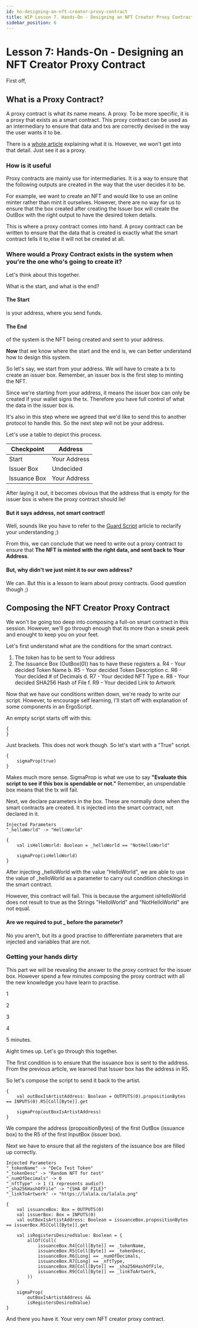 ```yaml
---
id: ho-designing-an-nft-creator-proxy-contract
title: WIP Lesson 7. Hands-On - Designing an NFT Creator Proxy Contract
sidebar_position: 6
---
```


# Lesson 7: Hands-On - Designing an NFT Creator Proxy Contract

First off,

## What is a Proxy Contract?

A proxy contract is what its name means. A proxy. To be more specific, it is a proxy that exists as a smart contract. This proxy contract can be used as an intermediary to ensure that data and txs are correctly devised in the way the user wants it to be.

There is a [whole article]() explaining what it is. However, we won't get into that detail. Just see it as a proxy.

### How is it useful

Proxy contracts are mainly use for intermediaries. It is a way to ensure that the following outputs are created in the way that the user decides it to be.

For example, we want to create an NFT and would like to use an online minter rather than mint it ourselves. However, there are no way for us to ensure that the box created after creating the Issuer box will create the OutBox with the right output to have the desired token details.

This is where a proxy contract comes into hand. A proxy contract can be written to ensure that the data that is created is exactly what the smart contract tells it to,else it will not be created at all.

### Where would a Proxy Contract exists in the system when you're the one who's going to create it?

Let's think about this together.

What is the start, and what is the end?

#### The Start

is your address, where you send funds.

#### The End

of the system is the NFT being created and sent to your address.

**Now** that we know where the start and the end is, we can better understand how to design this system.

So let's say, we start from your address. We will have to create a tx to create an issuer box. Remember, an issuer box is the first step to minting the NFT.

Since we're starting from your address, it means the issuer box can only be created if your wallet signs the tx. Therefore you have full control of what the data in the issuer box is.

It's also in this step where we agreed that we'd like to send this to another protocol to handle this. So the next step will not be your address.

Let's use a table to depict this process.

| Checkpoint   | Address      |
| ------------ | ------------ |
| Start        | Your Address |
| Issuer Box   | Undecided    |
| Issuance Box | Your Address |

After laying it out, it becomes obvious that the address that is empty for the issuer box is where the proxy contract should lie!

#### But it says address, not smart contract!

Well, sounds like you have to refer to the [Guard Script](./2-k-registers-guardscripts-ergoscript.md) article to reclarify your understanding ;)

From this, we can conclude that we need to write out a proxy contract to ensure that **The NFT is minted with the right data, and sent back to Your Address**.

#### But, why didn't we just mint it to our own address?

We can. But this is a lesson to learn about proxy contracts. Good question though ;)

## Composing the NFT Creator Proxy Contract

We won't be going too deep into composing a full-on smart contract in this session. However, we'll go through enough that its more than a sneak peek and enought to keep you on your feet.

Let's first understand what are the conditions for the smart contract.

1. The token has to be sent to Your address
2. The Issuance Box (OutBox(0)) has to have these registers
   a. R4 - Your decided Token Name
   b. R5 - Your decided Token Description
   c. R6 - Your decided # of Decimals
   d. R7 - Your decided NFT Type
   e. R8 - Your decided SHA256 Hash of File
   f. R9 - Your decided Link to Artwork

Now that we have our conditions written down, we're ready to write our script. However, to encourage self learning, I'll start off with explanation of some components in an ErgoScript.

An empty script starts off with this:

```
{
}
```

Just brackets. This does not work though. So let's start with a "True" script.

```
{
    sigmaProp(true)
}
```

Makes much more sense.
SigmaProp is what we use to say **"Evaluate this script to see if this box is spendable or not."** Remember, an unspendable box means that the tx will fail.

Next, we declare parameters in the box. These are normally done when the smart contracts are created. It is injected into the smart contract, not declared in it.

```
Injected Parameters
"_helloWorld" -> "HelloWorld"

{
    val isHelloWorld: Boolean = _helloWorld == "NotHelloWorld"

    sigmaProp(isHelloWorld)
}
```

After injecting \_helloWorld with the value "HelloWorld", we are able to use the value of \_helloWorld as a parameter to carry out condition checkings in the smart contract.

However, this contract will fail. This is because the argument isHelloWorld does not result to true as the Strings "HelloWorld" and "NotHelloWorld" are not equal.

#### Are we required to put \_ before the parameter?

No you aren't, but its a good practise to differentiate parameters that are injected and variables that are not.

### Getting your hands dirty

This part we will be revealing the answer to the proxy contract for the issuer box. However spend a few minutes composing the proxy contract with all the new knowledge you have learn to practise.

1

2

3

4

5 minutes.

Aight times up.
Let's go through this together.

The first condition is to ensure that the issuance box is sent to the address. From the previous article, we learned that Issuer box has the address in R5.

So let's compose the script to send it back to the artist.

```
{
    val outBoxIsArtistAddress: Boolean = OUTPUTS(0).propositionBytes == INPUTS(0).R5[Coll[Byte]].get

    sigmaProp(outBoxIsArtistAddress)
}
```

We compare the address (propositionBytes) of the first OutBox (issuance box) to the R5 of the first InputBox (issuer box).

Next we have to ensure that all the registers of the issuance box are filled up correctly.

```
Injected Parameters
"_tokenName" -> "DeCo Test Token"
"_tokenDesc" -> "Random NFT for test"
"_numOfDecimals" -> 0
"_nftType" -> 1 (1 represents audio?)
"_sha256HashOfFile" -> "{SHA OF FILE}"
"_linkToArtwork" -> "https://lalala.co/lalala.png"

{
    val issuanceBox: Box = OUTPUTS(0)
    val issuerBox: Box = INPUTS(0)
    val outBoxIsArtistAddress: Boolean = issuanceBox.propositionBytes == issuerBox.R5[Coll[Byte]].get

    val isRegistersDesiredValue: Boolean = {
        allOf(Coll(
            issuanceBox.R4[Coll[Byte]] == _tokenName,
            issuanceBox.R5[Coll[Byte]] == _tokenDesc,
            issuanceBox.R6[Long] == _numOfDecimals,
            issuanceBox.R7[Long] == _nftType,
            issuanceBox.R8[Coll[Byte]] == _sha256HashOfFile,
            issuanceBox.R9[Coll[Byte]] == _linkToArtwork,
        ))
    }

    sigmaProp(
        outBoxIsArtistAddress &&
        isRegistersDesiredValue)
}
```

And there you have it. Your very own NFT creator proxy contract.
